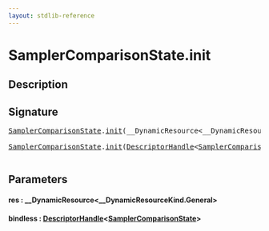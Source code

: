 ```yaml
---
layout: stdlib-reference
---
```


# SamplerComparisonState\.init

## Description





## Signature 

<pre>
<a href="index.md" class="code_type">SamplerComparisonState</a>.<a href="init.md">init</a>(__DynamicResource&lt;__DynamicResourceKind.General&gt; <a href="init.md#decl-res" class="code_param">res</a>);

<a href="index.md" class="code_type">SamplerComparisonState</a>.<a href="init.md">init</a>(<a href="../descriptorhandle-0a/index.md" class="code_type">DescriptorHandle</a>&lt;<a href="index.md" class="code_type">SamplerComparisonState</a>&gt; <a href="init.md#decl-bindless" class="code_param">bindless</a>);

</pre>

## Parameters

####  <a id="decl-res"></a>res  : \_\_DynamicResource\<\_\_DynamicResourceKind\.General\>
####  <a id="decl-bindless"></a>bindless  : [DescriptorHandle](../descriptorhandle-0a/index.md)\<[SamplerComparisonState](index.md)\>


<script>
// Fix .md links to .html when on ReadTheDocs
if (window.location.hostname.includes('readthedocs') || 
    window.location.hostname.includes('rtfd.io')) {
  document.addEventListener('DOMContentLoaded', function() {
    const links = document.querySelectorAll('a');
    links.forEach(link => {
      const href = link.getAttribute('href');
      if (href && href.includes('.md')) {
        // This regex will handle .md links with or without fragment identifiers or query parameters
        link.href = link.href.replace(/(.+)\.md(#[^?]*)?(\?.*)?$/, '$1.html$2$3');
      }
    });
  });
}
</script>
